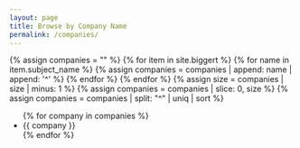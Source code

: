 ```yaml
---
layout: page
title: Browse by Company Name
permalink: /companies/
---
```

{% assign companies = "" %}
{% for item in site.biggert %}
  {% for name in item.subject_name %}
    {% assign companies = companies | append: name | append: '^' %}
  {% endfor %}
{% endfor %}
{% assign size = companies | size | minus: 1 %}
{% assign companies = companies | slice: 0, size %}
{% assign companies = companies | split: "^" | uniq | sort %}

<ul>
{% for company in companies %}
  <li>{{ company }}</li>
{% endfor %}
</ul>
 
